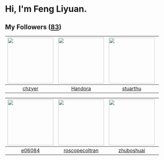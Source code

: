 # Hi, I'm Feng Liyuan.

## My Followers ([83](https://github.com/SunRunAway?tab=followers))

| <img src="https://avatars0.githubusercontent.com/u/1464115?v=4" width="150" height="150" /> | <img src="https://avatars0.githubusercontent.com/u/25010034?v=4" width="150" height="150" /> | <img src="https://avatars1.githubusercontent.com/u/16526001?v=4" width="150" height="150" /> | <img src="https://avatars0.githubusercontent.com/u/552936?v=4" width="150" height="150" /> |
| :-----------------------------------------------------------------------------------------: | :------------------------------------------------------------------------------------------: | :------------------------------------------------------------------------------------------: | :----------------------------------------------------------------------------------------: |
|                             [chzyer](https://github.com/chzyer)                             |                             [Handora](https://github.com/Handora)                            |                            [stuarthu](https://github.com/stuarthu)                           |                            [mbautin](https://github.com/mbautin)                           |

| <img src="https://avatars0.githubusercontent.com/u/24450527?v=4" width="150" height="150" /> | <img src="https://avatars1.githubusercontent.com/u/24416962?v=4" width="150" height="150" /> | <img src="https://avatars3.githubusercontent.com/u/10694566?v=4" width="150" height="150" /> | <img src="https://avatars1.githubusercontent.com/u/37112567?v=4" width="150" height="150" /> |
| :------------------------------------------------------------------------------------------: | :------------------------------------------------------------------------------------------: | :------------------------------------------------------------------------------------------: | :------------------------------------------------------------------------------------------: |
|                              [e06084](https://github.com/e06084)                             |                      [roscopecoltran](https://github.com/roscopecoltran)                     |                          [zhuboshuai](https://github.com/zhuboshuai)                         |                               [Cc410](https://github.com/Cc410)                              |